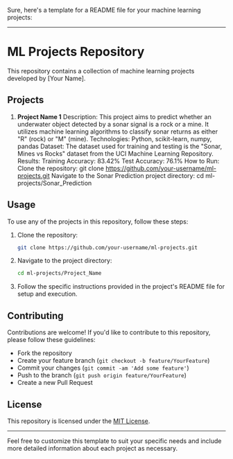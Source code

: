 Sure, here's a template for a README file for your machine learning projects:

---

# ML Projects Repository

This repository contains a collection of machine learning projects developed by [Your Name].

## Projects

1. **Project Name 1**
Description: This project aims to predict whether an underwater object detected by a sonar signal is a rock or a mine. It utilizes machine learning algorithms to classify sonar returns as either "R" (rock) or "M" (mine).
Technologies: Python, scikit-learn, numpy, pandas
Dataset: The dataset used for training and testing is the "Sonar, Mines vs Rocks" dataset from the UCI Machine Learning Repository.
Results:
Training Accuracy: 83.42%
Test Accuracy: 76.1%
How to Run:
Clone the repository: git clone https://github.com/your-username/ml-projects.git
Navigate to the Sonar Prediction project directory: cd ml-projects/Sonar_Prediction




## Usage

To use any of the projects in this repository, follow these steps:

1. Clone the repository:

   ```bash
   git clone https://github.com/your-username/ml-projects.git
   ```

2. Navigate to the project directory:

   ```bash
   cd ml-projects/Project_Name
   ```

3. Follow the specific instructions provided in the project's README file for setup and execution.

## Contributing

Contributions are welcome! If you'd like to contribute to this repository, please follow these guidelines:

- Fork the repository
- Create your feature branch (`git checkout -b feature/YourFeature`)
- Commit your changes (`git commit -am 'Add some feature'`)
- Push to the branch (`git push origin feature/YourFeature`)
- Create a new Pull Request

## License

This repository is licensed under the [MIT License](LICENSE).

---

Feel free to customize this template to suit your specific needs and include more detailed information about each project as necessary.

